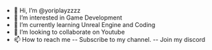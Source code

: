 - 👋 Hi, I’m @yoriplayzzzz
- 👀 I’m interested in Game Development
- 🌱 I’m currently learning Unreal Engine and Coding
- 💞️ I’m looking to collaborate on Youtube
- 📫 How to reach me 
-- Subscribe to my channel.
-- Join my discord

<!---
yoriplayzzzz is a ✨ special ✨ repository because its `README.md` (this file) appears on your GitHub profile.
You can click the Preview link to take a look at your changes.
--->
